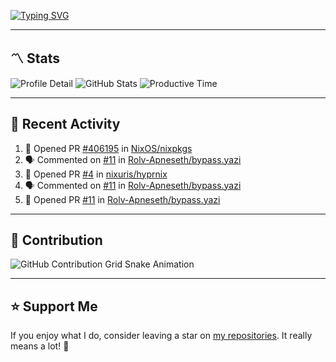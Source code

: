 [![Typing SVG](https://readme-typing-svg.demolab.com?font=&duration=2500&pause=100&center=true&vCenter=true&multiline=true&width=1000&height=60&lines=Hi+There!;Welcome+to+my+Github+profile+%F0%9F%91%8B)](https://git.io/typing-svg)

---

## 〽️ Stats

![Profile Detail](http://github-profile-summary-cards.vercel.app/api/cards/profile-details?username=phucleeuwu&theme=transparent)
![GitHub Stats](http://github-profile-summary-cards.vercel.app/api/cards/stats?username=phucleeuwu&theme=transparent)
![Productive Time](http://github-profile-summary-cards.vercel.app/api/cards/productive-time?username=phucleeuwu&theme=transparent&utcOffset=8)

---

## 📝 Recent Activity

<!--START_SECTION:activity-->
1. 💪 Opened PR [#406195](https://github.com/NixOS/nixpkgs/pull/406195) in [NixOS/nixpkgs](https://github.com/NixOS/nixpkgs)
2. 🗣 Commented on [#11](https://github.com/Rolv-Apneseth/bypass.yazi/pull/11#issuecomment-2869865874) in [Rolv-Apneseth/bypass.yazi](https://github.com/Rolv-Apneseth/bypass.yazi)
3. 💪 Opened PR [#4](https://github.com/nixuris/hyprnix/pull/4) in [nixuris/hyprnix](https://github.com/nixuris/hyprnix)
4. 🗣 Commented on [#11](https://github.com/Rolv-Apneseth/bypass.yazi/pull/11#issuecomment-2869860408) in [Rolv-Apneseth/bypass.yazi](https://github.com/Rolv-Apneseth/bypass.yazi)
5. 💪 Opened PR [#11](https://github.com/Rolv-Apneseth/bypass.yazi/pull/11) in [Rolv-Apneseth/bypass.yazi](https://github.com/Rolv-Apneseth/bypass.yazi)
<!--END_SECTION:activity-->

<!--START_SECTION:waka-->
<!--END_SECTION:waka-->

---

## 🐍 Contribution

<picture>
  <source media="(prefers-color-scheme: dark)" srcset="https://raw.githubusercontent.com/phucleeuwu/phucleeuwu/output/github-contribution-grid-snake-dark.svg">
  <source media="(prefers-color-scheme: light)" srcset="https://raw.githubusercontent.com/phucleeuwu/phucleeuwu/output/github-contribution-grid-snake.svg">
  <img alt="GitHub Contribution Grid Snake Animation" src="https://raw.githubusercontent.com/phucleeuwu/phucleeuwu/output/github-contribution-grid-snake.svg">
</picture>

---

## ⭐ Support Me

If you enjoy what I do, consider leaving a star on [my repositories](https://github.com/phucleeuwu?tab=repositories&type=source). It really means a lot! 💙
